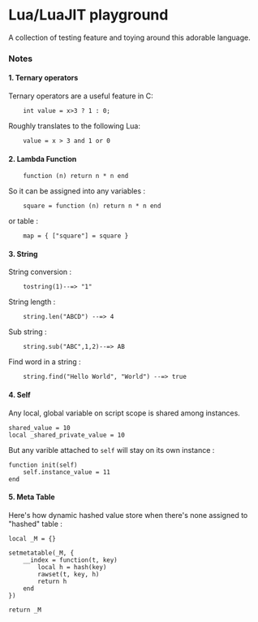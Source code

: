 # Lua/LuaJIT playground
A collection of testing feature and toying around this adorable language.

### Notes

#### 1. Ternary operators
Ternary operators are a useful feature in C:
```
    int value = x>3 ? 1 : 0;
```
Roughly translates to the following Lua:
```
    value = x > 3 and 1 or 0
```

#### 2. Lambda Function 
```
    function (n) return n * n end
```
So it can be assigned into any variables :
```
    square = function (n) return n * n end
```
or table :
```
	map = { ["square"] = square }
```

#### 3. String 

String conversion :
```
    tostring(1)--=> "1"
```

String length :
```
    string.len("ABCD") --=> 4
```

Sub string :
```
    string.sub("ABC",1,2)--=> AB
```

Find word in a string :
```
    string.find("Hello World", "World") --=> true
```

#### 4. Self 

Any local, global variable on script scope is shared among instances.
```
shared_value = 10
local _shared_private_value = 10
```

But any varible attached to `self` will stay on its own instance :
```
function init(self)
    self.instance_value = 11
end
```

#### 5. Meta Table 
Here's how dynamic hashed value store when there's none assigned to "hashed" table :
```
local _M = {}

setmetatable(_M, {
	__index = function(t, key)
		local h = hash(key)
		rawset(t, key, h)
		return h
	end
})

return _M
```
